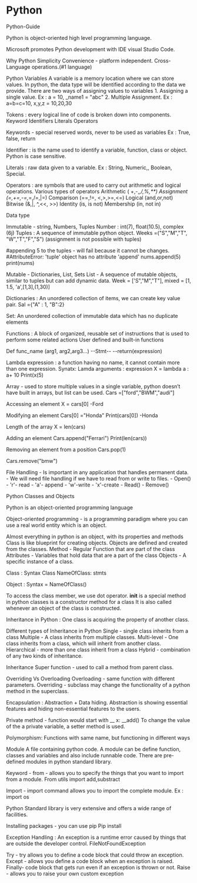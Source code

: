 # Python
Python-Guide

Python is object-oriented high level programming language. 

Microsoft promotes Python development with IDE visual Studio Code. 

Why Python 
Simplicity 
Convenience - platform independent. 
Cross-Language operations.(#1 language)

Python Variables
A variable is a memory location where we can store values. In python, the data type will be identified according to the data we provide. 
There are two ways of assigning values to variables 
	1. Assigning a single value. Ex : a = 10, _name1 = "abc"
	2. Multiple Assignment. Ex : a=b=c=10, x,y,z = 10,20,30

Tokens : every logical line of code is broken down into components.
Keyword
Identifiers
Literals 
Operators 

Keywords - special reserved words, never to be used as variables
Ex : True, false, return 

Identifier : is the name used to identify a variable, function, class or object.
Python is case sensitive. 

Literals : raw data given to a variable. 
Ex : String, Numeric,, Boolean, Special.

Operators : are symbols that are used to carry out arithmetic and logical operations.
Various types of operators 
Arithmetic ( +,-,*,/,%,**)
Assignment (=,+=,-=,*=,/=,|=)
Comparison (==,!=, <,>,>=,<=)
Logical (and,or,not)
Bitwise (&,|, ^,<<, >>)
Identity (is, is not)
Membership (in, not in)

Data type 

Immutable - string, Numbers, Tuples
Number : int(7), float(10.5), complex (6j)
Tuples : A sequence of immutable python object. Weeks =("S","M","T", "W","T","F","S") (assignment is not possible with tuples)


#appending 5 to the tuples - will fail because it cannot be changes.
#AttributeError: 'tuple' object has no attribute 'append'
nums.append(5)
print(nums)

Mutable - Dictionaries, List, Sets
List - A sequence of mutable objects, similar to tuples but can add dynamic data. Week = ['S","M","T"], mixed = [1, 1.5, 'a',[1,3],(1,30)]

Dictionaries : An unordered collection of items, we can create key value pair.
Sal ={"A" : 1, "B":2}

Set: An unordered collection of immutable data which has no duplicate elements




Functions : A block of organized, reusable set of instructions that is used to perform some related actions
User defined and built-in functions

Def func_name (arg1, arg2,arg3…)
--Stmt--
--return(expression)

Lambda expression : a function having no name, it cannot contain more than one expression.
Synatx: 
Lamda arguments : expression
X = lambda a : a+ 10
Print(x(5)


Array - used to store multiple values in a single variable, python doesn’t have built in arrays, but list can be used.
Cars =["ford","BWM","audi"]

Accessing an element 
X = cars[0] 
-Ford 

Modifying an element 
Cars[0] ="Honda"
Print(cars[0])
-Honda

Length of the array
X = len(cars)

Adding an element 
Cars.append("Ferrari")
Print(len(cars))

Removing an element from a position
Cars.pop(1)

Cars.remove("bmw")

File Handling 
	- Is important in any application that handles permanent data.
	- We will need file handling if we have to read from or write to files.
	- Open()
	- 'r'- read 
	- 'a'- append
	- 'w'-write
	- 'x'-create
	- Read()
	- Remove()


Python Classes and Objects

Python is an object-oriented programming language

Object-oriented programming - is a programming paradigm where you can use a real world entity which is an object.

Almost everything in python is an object, with its properties and methods
Class is like blueprint for creating objects.
Objects are defined and created from the classes.
Method - Regular Function that are part of the class
Attributes -  Variables that hold data that are a part of the class
Objects -  A specific instance of a class.


Class : 
Syntax
  Class NameOfClass:
        stmts

Object :
Syntax 
    <obj-name> = NameOfClass()

To access the class member, we use dot operator.
__init__ is a special method in python classes is a constructor method for a class
It is also called whenever an object of the class is constructed. 

Inheritance in Python : 
One class is acquiring the property of another class. 

Different types of Inheritance in Python 
Single - single class inherits from a class
Multiple - A class inherits from multiple classes.
Multi-level - One class inherits from a class, which will inherit from another class.
Hierarchical - more than one class inherit from a class
Hybrid - combination of any two kinds of inheritance.


Inheritance Super function - used to call a method from parent class.

Overriding Vs Overloading
Overloading - same function with different parameters.
Overriding - subclass may change the functionality of a python method in the superclass.


Encapsulation : Abstraction + Data hiding. Abstraction is showing essential features and hiding non-essential features to the users. 

Private method -  function would start with __
x: __add()
To change the value of the a private variable, a setter method is used.


Polymorphism:
Functions with same name, but functioning in different ways


Module 
A file containing python code.
A module can be define function, classes and variables and also include runnable code.
There are pre-defined modules in python standard library.

Keyword - from - allows you to specify the things that you want to import from a module.
From utils import add,substract

Import - import command allows you to import the complete module.
Ex : import os

Python Standard library is very extensive and offers a wide range of facilities.

Installing packages - you can use pip
Pip install <packageName>


Exception Handling : An exception is a runtime error caused by things that are outside the developer control. 
FileNotFoundException 

Try - try allows you to define a code block that could throw an exception.
Except - allows you define a code block when an exception is raised.
Finally- code block that gets run even if an exception is thrown or not.
Raise - allows you to raise your own custom exception


